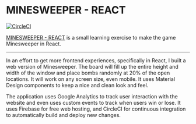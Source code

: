 # MINESWEEPER - REACT

[![CircleCI](https://circleci.com/gh/Jesse0Michael/react-minesweeper.svg?style=svg)](https://circleci.com/gh/Jesse0Michael/react-minesweeper)

[MINESWEEPER - REACT](https://minesweeper-cb7d3.firebaseapp.com/) is a small learning exercise to make the game Minesweeper in React. 

-------

In an effort to get more frontend experiences, specifically in React, I built a web version of Minesweeper. 
The board will fill up the entire height and width of the window and place bombs randomly at 20% of the open locations.
It will work on any screen size, even mobile. It uses Material Design components to keep a nice and clean look and feel.

The application uses Google Analytics to track user interaction with the website and even uses custom events to track when users win or lose.
It uses Firebase for free web hosting, and CircleCI for continuous integration to automatically build and deploy new changes.
